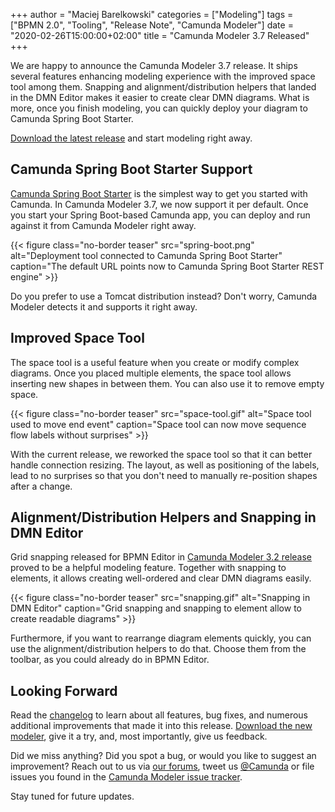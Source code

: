 +++
author = "Maciej Barelkowski"
categories = ["Modeling"]
tags = ["BPMN 2.0", "Tooling", "Release Note", "Camunda Modeler"]
date = "2020-02-26T15:00:00+02:00"
title = "Camunda Modeler 3.7 Released"
+++

We are happy to announce the Camunda Modeler 3.7 release. It ships several features enhancing modeling experience with the improved space tool among them. Snapping and alignment/distribution helpers that landed in the DMN Editor makes it easier to create clear DMN diagrams. What is more, once you finish modeling, you can quickly deploy your diagram to Camunda Spring Boot Starter.

[Download the latest release](https://camunda.com/download/modeler/) and start modeling right away.

<!--more-->

## Camunda Spring Boot Starter Support

[Camunda Spring Boot Starter](https://github.com/camunda/camunda-bpm-platform/tree/master/spring-boot-starter) is the simplest way to get you started with Camunda. In Camunda Modeler 3.7, we now support it per default. Once you start your Spring Boot-based Camunda app, you can deploy and run against it from Camunda Modeler right away.

{{< figure class="no-border teaser" src="spring-boot.png" alt="Deployment tool connected to Camunda Spring Boot Starter" caption="The default URL points now to Camunda Spring Boot Starter REST engine" >}}

Do you prefer to use a Tomcat distribution instead? Don't worry, Camunda Modeler detects it and supports it right away.

## Improved Space Tool

The space tool is a useful feature when you create or modify complex diagrams. Once you placed multiple elements, the space tool allows inserting new shapes in between them. You can also use it to remove empty space.

{{< figure class="no-border teaser" src="space-tool.gif" alt="Space tool used to move end event" caption="Space tool can now move sequence flow labels without surprises" >}}

With the current release, we reworked the space tool so that it can better handle connection resizing. The layout, as well as positioning of the labels, lead to no surprises so that you don't need to manually re-position shapes after a change.

## Alignment/Distribution Helpers and Snapping in DMN Editor

Grid snapping released for BPMN Editor in [Camunda Modeler 3.2 release](https://blog.camunda.com/post/2019/07/camunda-modeler-3.2.0-released/#grid-snapping) proved to be a helpful modeling feature. Together with snapping to elements, it allows creating well-ordered and clear DMN diagrams easily.

{{< figure class="no-border teaser" src="snapping.gif" alt="Snapping in DMN Editor" caption="Grid snapping and snapping to element allow to create readable diagrams" >}}

Furthermore, if you want to rearrange diagram elements quickly, you can use the alignment/distribution helpers to do that. Choose them from the toolbar, as you could already do in BPMN Editor.

## Looking Forward

Read the [changelog](https://github.com/camunda/camunda-modeler/blob/master/CHANGELOG.md#370) to learn about all features, bug fixes, and numerous additional improvements that made it into this release. [Download the new modeler](https://camunda.com/download/modeler/), give it a try, and, most importantly, give us feedback.

Did we miss anything? Did you spot a bug, or would you like to suggest an improvement? Reach out to us via [our forums](https://forum.camunda.org/c/modeler), tweet us [@Camunda](https://twitter.com/Camunda) or file issues you found in the [Camunda Modeler issue tracker](https://github.com/camunda/camunda-modeler/issues/new/choose).

Stay tuned for future updates.
